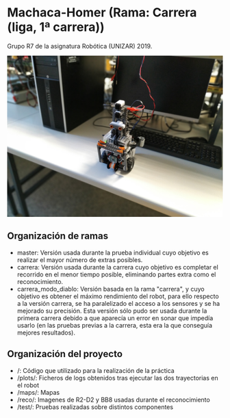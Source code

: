 # Machaca-Homer (Rama: Carrera (liga, 1ª carrera))
Grupo R7 de la asignatura Robótica (UNIZAR) 2019.

![Machaca-Homer](art/robot.jpg)

## Organización de ramas
- master: Versión usada durante la prueba individual cuyo objetivo es realizar el mayor número de extras posibles.
- carrera: Versión usada durante la carrera cuyo objetivo es completar el recorrido en el menor tiempo posible, eliminando partes extra como el reconocimiento.
- carrera_modo_diablo: Versión basada en la rama "carrera", y cuyo objetivo es obtener el máximo rendimiento del robot, para ello respecto a la versión carrera, se ha paralelizado el acceso a los sensores y se ha mejorado su precisión. Esta versión sólo pudo ser usada durante la primera carrera debido a que aparecía un error en sonar que impedía usarlo (en las pruebas previas a la carrera, esta era la que conseguía mejores resultados).

## Organización del proyecto
- /: Código que utilizado para la realización de la práctica
- /plots/: Ficheros de logs obtenidos tras ejecutar las dos trayectorias en el robot
- /maps/: Mapas
- /reco/: Imagenes de R2-D2 y BB8 usadas durante el reconocimiento
- /test/: Pruebas realizadas sobre distintos componentes
